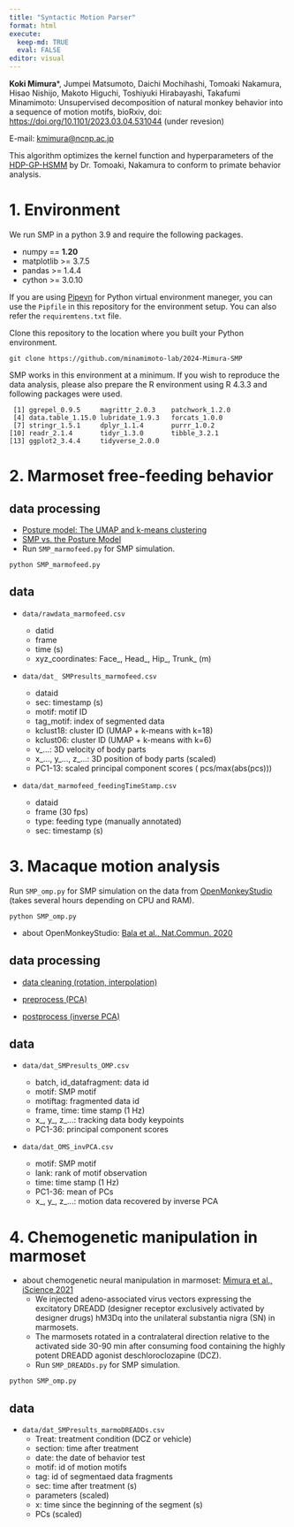 ```yaml
---
title: "Syntactic Motion Parser"
format: html
execute: 
  keep-md: TRUE
  eval: FALSE
editor: visual
---
```





**Koki Mimura***, Jumpei Matsumoto, Daichi Mochihashi, Tomoaki Nakamura, Hisao Nishijo, Makoto Higuchi, Toshiyuki Hirabayashi, Takafumi Minamimoto: Unsupervised decomposition of natural monkey behavior into a sequence of motion motifs, bioRxiv, doi: https://doi.org/10.1101/2023.03.04.531044 (under revesion)

E-mail: kmimura@ncnp.ac.jp

This algorithm optimizes the kernel function and hyperparameters of the [HDP-GP-HSMM](https://github.com/naka-lab/HDP-GP-HSMM) by Dr. Tomoaki, Nakamura to conform to primate behavior analysis.


# 1. Environment

We run SMP in a python 3.9 and require the following packages.

- numpy == **1.20**
- matplotlib >= 3.7.5
- pandas >= 1.4.4
- cython >= 3.0.10

If you are using [Pipevn](https://pipenv.pypa.io/en/latest/) for Python virtual environment maneger, you can use the `Pipfile` in this repository for the environment setup. You can also refer the `requiremtens.txt` file.

Clone this repository to the location where you built your Python environment.

```
git clone https://github.com/minamimoto-lab/2024-Mimura-SMP
```

SMP works in this environment at a minimum. If you wish to reproduce the data analysis, please also prepare the R environment using R 4.3.3 and following packages were used.

```
 [1] ggrepel_0.9.5     magrittr_2.0.3    patchwork_1.2.0  
 [4] data.table_1.15.0 lubridate_1.9.3   forcats_1.0.0    
 [7] stringr_1.5.1     dplyr_1.1.4       purrr_1.0.2      
[10] readr_2.1.4       tidyr_1.3.0       tibble_3.2.1     
[13] ggplot2_3.4.4     tidyverse_2.0.0  
```

# 2. Marmoset free-feeding behavior

## data processing

  - [Posture model: The UMAP and k-means clustering](r_marmofeed_UMAP_kmeans.md)
  - [SMP vs. the Posture Model](r_marmofeed_SMPvsPosturemodel.md)
  - Run `SMP_marmofeed.py` for SMP simulation.

```
python SMP_marmofeed.py
```

## data

- `data/rawdata_marmofeed.csv`
  - datid
  - frame
  - time (s)
  - xyz_coordinates: Face_, Head_, Hip_, Trunk_ (m)

- `data/dat_ SMPresults_marmofeed.csv`
  - dataid
  - sec: timestamp (s)
  - motif: motif ID
  - tag_motif: index of segmented data
  - kclust18: cluster ID (UMAP + k-means with k=18)
  - kclust06: cluster ID (UMAP + k-means with k=6)
  - v_...: 3D velocity of body parts
  - x_..., y_..., z_...: 3D position of body parts (scaled)
  - PC1-13: scaled principal component scores ( pcs/max(abs(pcs)))

- `data/dat_marmofeed_feedingTimeStamp.csv`
  - dataid
  - frame (30 fps)
  - type: feeding type (manually annotated)
  - sec: timestamp (s)

# 3. Macaque motion analysis

Run `SMP_omp.py` for SMP simulation on the data from [OpenMonkeyStudio](https://github.com/OpenMonkeyStudio) (takes several hours depending on CPU and RAM).

```
python SMP_omp.py
```

- about OpenMonkeyStudio: [Bala et al., Nat.Commun. 2020](https://doi.org/10.1038/s41467-020-18441-5)

## data processing

- [data cleaning (rotation, interpolation)](r_OMS_interpolation.md)

- [preprocess (PCA)](r_OMS_preprocess.md)

- [postprocess (inverse PCA)](r_OMS_postprocess.md)

## data

- `data/dat_SMPresults_OMP.csv`
  - batch, id_datafragment: data id
  - motif: SMP motif
  - motiftag: fragmented data id
  - frame, time: time stamp (1 Hz)
  - x_, y_, z_...: tracking data body keypoints
  - PC1-36: principal component scores

- `data/dat_OMS_invPCA.csv`
  - motif: SMP motif
  - lank: rank of motif observation
  - time: time stamp (1 Hz)
  - PC1-36: mean of PCs
  - x_, y_, z_...: motion data recovered by inverse PCA


# 4. Chemogenetic manipulation in marmoset

- about chemogenetic neural manipulation in marmoset: [Mimura et al., iScience 2021](https://pubmed.ncbi.nlm.nih.gov/34568790/)
  - We injected adeno-associated virus vectors expressing the excitatory DREADD (designer receptor exclusively activated by designer drugs) hM3Dq into the unilateral substantia nigra (SN) in marmosets. 
  - The marmosets rotated in a contralateral direction relative to the activated side 30-90 min after consuming food containing the highly potent DREADD agonist deschloroclozapine (DCZ).
  - Run `SMP_DREADDs.py` for SMP simulation.

```
python SMP_omp.py
```

## data

- `data/dat_SMPresults_marmoDREADDs.csv`
  - Treat: treatment condition (DCZ or vehicle)
  - section: time after treatment
  - date: the date of behavior test
  - motif: id of motion motifs
  - tag: id of segmentaed data fragments
  - sec: time after treatment (s)
  - parameters (scaled)
  - x: time since the beginning of the segment (s)
  - PCs (scaled)
  